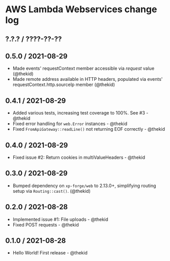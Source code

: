 AWS Lambda Webservices change log
=================================

## ?.?.? / ????-??-??

## 0.5.0 / 2021-08-29

* Made events' requestContext member accessible via *request* value
  (@thekid)
* Made remote address available in HTTP headers, populated via events'
  requestContext.http.sourceIp member
  (@thekid)

## 0.4.1 / 2021-08-29

* Added various tests, increasing test coverage to 100%. See #3 - @thekid
* Fixed error handling for `web.Error` instances - @thekid
* Fixed `FromApiGateway::readLine()` not returning EOF correctly - @thekid

## 0.4.0 / 2021-08-29

* Fixed issue #2: Return cookies in multiValueHeaders - @thekid

## 0.3.0 / 2021-08-29

* Bumped dependency on `xp-forge/web` to 2.13.0+, simplifying routing
  setup via `Routing::cast()`.
  (@thekid)

## 0.2.0 / 2021-08-28

* Implemented issue #1: File uploads - @thekid
* Fixed POST requests - @thekid

## 0.1.0 / 2021-08-28

* Hello World! First release - @thekid
